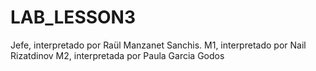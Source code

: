 # LAB_LESSON3
Jefe, interpretado por Raül Manzanet Sanchis.
M1, interpretado por Nail Rizatdinov
M2, interpretada por Paula Garcia Godos
